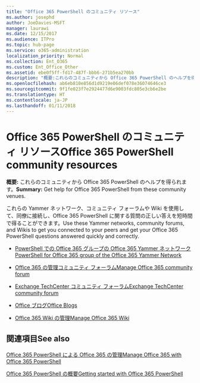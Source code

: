 ```yaml
---
title: "Office 365 PowerShell のコミュニティ リソース"
ms.author: josephd
author: JoeDavies-MSFT
manager: laurawi
ms.date: 12/15/2017
ms.audience: ITPro
ms.topic: hub-page
ms.service: o365-administration
localization_priority: Normal
ms.collection: Ent_O365
ms.custom: Ent_Office_Other
ms.assetid: ebe0f5ff-fd17-487f-bbb6-271b5ea270bb
description: "概要:これらのコミュニティから Office 365 PowerShell のヘルプを得られます。"
ms.openlocfilehash: ab6eb810e856d1d9219e06def078e36074646ce3
ms.sourcegitcommit: 9f1fe023f7e2924477d6e9003fdc805e3cb6e2be
ms.translationtype: HT
ms.contentlocale: ja-JP
ms.lasthandoff: 01/11/2018
---
```

# <a name="office-365-powershell-community-resources"></a><span data-ttu-id="514ca-103">Office 365 PowerShell のコミュニティ リソース</span><span class="sxs-lookup"><span data-stu-id="514ca-103">Office 365 PowerShell community resources</span></span>

 <span data-ttu-id="514ca-104">**概要:** これらのコミュニティから Office 365 PowerShell のヘルプを得られます。</span><span class="sxs-lookup"><span data-stu-id="514ca-104">**Summary:** Get help for Office 365 PowerShell from these community venues.</span></span>
  
<span data-ttu-id="514ca-105">これらの Yammer ネットワーク、コミュニティ フォーラムや Wiki を使用して、同僚に接続し、Office 365 PowerShell に関する質問の正しい答えを短時間で得ることができます。</span><span class="sxs-lookup"><span data-stu-id="514ca-105">Use these Yammer networks, community forums, and Wikis to get you connected to your peers and get your Office 365 PowerShell questions answered quickly and correctly.</span></span> 
  
- [<span data-ttu-id="514ca-106">PowerShell での Office 365 グループの Office 365 Yammer ネットワーク</span><span class="sxs-lookup"><span data-stu-id="514ca-106">PowerShell for Office 365 group of the Office 365 Yammer Network</span></span>](https://www.yammer.com/itpronetwork/#/threads/inGroup?type=in_group&amp;feedId=4632269)
    
- <span data-ttu-id="514ca-107">[Office 365 の管理コミュニティ フォーラム](https://community.office365.com/ja-JP/f/148.aspx)</span><span class="sxs-lookup"><span data-stu-id="514ca-107">[Manage Office 365 community forum](https://community.office365.com/ja-JP/f/148.aspx)</span></span>
    
- [<span data-ttu-id="514ca-108">Exchange TechCenter コミュニティ フォーラム</span><span class="sxs-lookup"><span data-stu-id="514ca-108">Exchange TechCenter community forum</span></span>](https://social.technet.microsoft.com/Forums/exchange/en-US/home?forum=exchangesvrgeneral)
    
- <span data-ttu-id="514ca-109">[Office ブログ](https://blogs.office.com/)</span><span class="sxs-lookup"><span data-stu-id="514ca-109">[Office Blogs](https://blogs.office.com/)</span></span>
    
- <span data-ttu-id="514ca-110">[Office 365 Wiki の管理](https://community.office365.com/ja-JP/w/manage/default.aspx)</span><span class="sxs-lookup"><span data-stu-id="514ca-110">[Manage Office 365 Wiki](https://community.office365.com/ja-JP/w/manage/default.aspx)</span></span>
    
## <a name="see-also"></a><span data-ttu-id="514ca-111">関連項目</span><span class="sxs-lookup"><span data-stu-id="514ca-111">See also</span></span>

#### 

[<span data-ttu-id="514ca-112">Office 365 PowerShell による Office 365 の管理</span><span class="sxs-lookup"><span data-stu-id="514ca-112">Manage Office 365 with Office 365 PowerShell</span></span>](manage-office-365-with-office-365-powershell.md)
  
[<span data-ttu-id="514ca-113">Office 365 PowerShell の概要</span><span class="sxs-lookup"><span data-stu-id="514ca-113">Getting started with Office 365 PowerShell</span></span>](getting-started-with-office-365-powershell.md)

